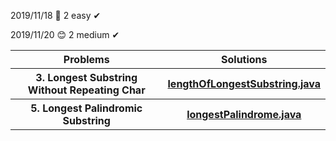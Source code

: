 2019/11/18 🎉
2 easy ✔

2019/11/20 😊
2 medium ✔

<table>
  <tr>
    <th>Problems</th>
    <th>Solutions</th>
  </tr>
  <tr>
    <th>3. Longest Substring Without Repeating Char</th>
    <th><a href = "https://github.com/PepperHxH/LeetCode/blob/master/Algorithms/lengthOfLongestSubstring.java">lengthOfLongestSubstring.java</a></th>
  </tr>
  <tr>
    <th>5. Longest Palindromic Substring</th>
    <th><a href = "https://github.com/PepperHxH/LeetCode/blob/master/Algorithms/longestPalindrome.java">longestPalindrome.java</a></th>
  </tr>
</table>
